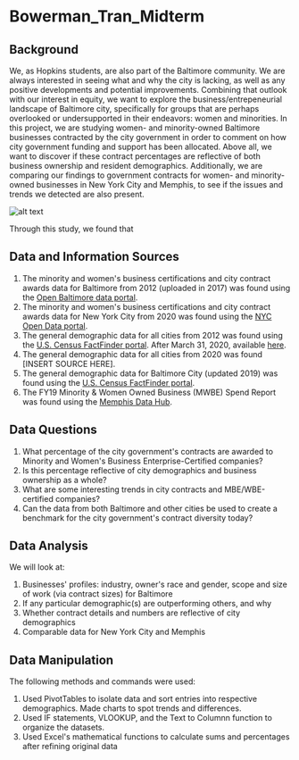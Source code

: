 # Bowerman_Tran_Midterm


## Background

We, as Hopkins students, are also part of the Baltimore community. We are always interested in seeing what and why the city is lacking, as well as any positive developments and potential improvements. Combining that outlook with our interest in equity, we want to explore the business/entrepeneurial landscape of Baltimore city, specifically for groups that are perhaps overlooked or undersupported in their endeavors: women and minorities. In this project, we are studying women- and minority-owned Baltimore businesses contracted by the city government in order to comment on how city government funding and support has been allocated. Above all, we want to discover if these contract percentages are reflective of both business ownership and resident demographics. Additionally, we are comparing our findings to government contracts for women- and minority-owned businesses in New York City and Memphis, to see if the issues and trends we detected are also present.

![alt text](https://github.com/mbowerman1/Bowerman_Tran_Midterm/blob/master/contr_dist_byrace_balt.png "Graph showing contract distribution by business owner's race in Baltimore")

Through this study, we found that


## Data and Information Sources

1) The minority and women's business certifications and city contract awards data for Baltimore from 2012 (uploaded in 2017) was found using the [Open Baltimore data portal](https://data.baltimorecity.gov/ "Open Baltimore").
2) The minority and women's business certifications and city contract awards data for New York City from 2020 was found using the [NYC Open Data portal](https://opendata.cityofnewyork.us/ "NYC Open Data").
3) The general demographic data for all cities from 2012 was found using the [U.S. Census FactFinder portal](https://factfinder.census.gov/faces/nav/jsf/pages/index.xhtml/ "American FactFinder"). After March 31, 2020, available [here](https://data.census.gov/cedsci/ "Census Data").
4) The general demographic data for all cities from 2020 was found [INSERT SOURCE HERE].
5) The general demographic data for Baltimore City (updated 2019) was found using the [U.S. Census FactFinder portal](https://www.census.gov/quickfacts/fact/table/baltimorecitymaryland,US/PST045219/).
6) The FY19 Minority & Women Owned Business (MWBE) Spend Report was found using the [Memphis Data Hub](https://data.memphistn.gov/browse?q=women&sortBy=relevance).

## Data Questions

1) What percentage of the city government's contracts are awarded to Minority and Women's Business Enterprise-Certified companies?
2) Is this percentage reflective of city demographics and business ownership as a whole?
3) What are some interesting trends in city contracts and MBE/WBE-certified companies?
4) Can the data from both Baltimore and other cities be used to create a benchmark for the city government's contract diversity today?

## Data Analysis

We will look at:

1) Businesses' profiles: industry, owner's race and gender, scope and size of work (via contract sizes) for Baltimore
2) If any particular demographic(s) are outperforming others, and why
3) Whether contract details and numbers are reflective of city demographics
4) Comparable data for New York City and Memphis

## Data Manipulation

The following methods and commands were used:

1) Used PivotTables to isolate data and sort entries into respective demographics. Made charts to spot trends and differences.
2) Used IF statements, VLOOKUP, and the Text to Columnn function to organize the datasets.
3) Used Excel's mathematical functions to calculate sums and percentages after refining original data

